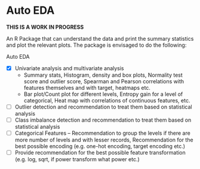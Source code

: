 # Auto EDA

**THIS IS A WORK IN PROGRESS**

An R Package that can understand the data and print the summary statistics and plot the relevant plots. The package is 
envisaged to do the following:

Auto EDA

 - [x] Univariate analysis and multivariate analysis
    - Summary stats, Histogram, density and box plots, Normality test score and outlier score, Spearman and Pearson correlations with features themselves and with target, heatmaps etc.
    - Bar plot/Count plot for different levels, Entropy gain for a level of categorical, Heat map with correlations of continuous features, etc.
 - [ ] Outlier detection and recommendation to treat them based on statistical analysis
 - [ ] Class imbalance detection and recommendation to treat them based on statistical analysis
 - [ ] Categorical Features – Recommendation to group the levels if there are more number of levels and with lesser records, Recommendation for the best possible encoding (e.g. one-hot encoding, target encoding etc.)
 - [ ] Provide recommendation for the best possible feature transformation (e.g. log, sqrt, if power transform what power etc.)